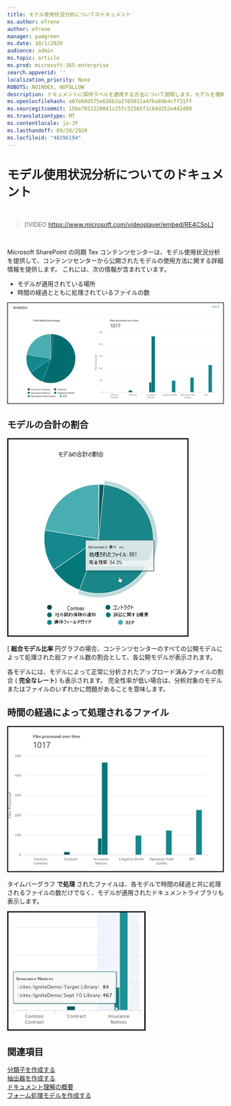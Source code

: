 ```yaml
---
title: モデル使用状況分析についてのドキュメント
ms.author: efrene
author: efrene
manager: pamgreen
ms.date: 10/1/2020
audience: admin
ms.topic: article
ms.prod: microsoft-365-enterprise
search.appverid: ''
localization_priority: None
ROBOTS: NOINDEX, NOFOLLOW
description: ドキュメントに保持ラベルを適用する方法について説明します。モデルを理解する
ms.openlocfilehash: a07e60d575e616b3a2765011a4fba84b4cff21ff
ms.sourcegitcommit: 15be7822220041c25fc52565f1c64d252e442d89
ms.translationtype: MT
ms.contentlocale: ja-JP
ms.lasthandoff: 09/28/2020
ms.locfileid: "48296194"
---
```

# <a name="document-understanding-model-usage-analytics"></a>モデル使用状況分析についてのドキュメント

</br>

> [!VIDEO https://www.microsoft.com/videoplayer/embed/RE4CSoL]

</br>

Microsoft SharePoint の同期 Tex コンテンツセンターは、モデル使用状況分析を提供して、コンテンツセンターから公開されたモデルの使用方法に関する詳細情報を提供します。 これには、次の情報が含まれています。

- モデルが適用されている場所
- 時間の経過とともに処理されているファイルの数

 ![Model analytics](../media/content-understanding/model-analytics.png) </br>

## <a name="total-model-percentage"></a>モデルの合計の割合

   ![モデルの合計の割合](../media/content-understanding/total-model-percentage.png) </br>

[ **総合モデル比率** 円グラフの場合、コンテンツセンターのすべての公開モデルによって処理された総ファイル数の割合として、各公開モデルが表示されます。

各モデルには、モデルによって正常に分析されたアップロード済みファイルの割合 ( **完全なレート**) も表示されます。 完全性率が低い場合は、分析対象のモデルまたはファイルのいずれかに問題があることを意味します。

## <a name="files-processed-over-time"></a>時間の経過によって処理されるファイル

   ![処理されたファイル](../media/content-understanding/files-processed-over-time.png) </br>

タイムバーグラフ **で処理** されたファイルは、各モデルで時間の経過と共に処理されるファイルの数だけでなく、モデルが適用されたドキュメントライブラリも表示します。

   ![縦棒グラフ](../media/content-understanding/bar-chart-models.png) </br>

## <a name="see-also"></a>関連項目
[分類子を作成する](create-a-classifier.md)</br>
[抽出器を作成する](create-an-extractor.md)</br>
[ドキュメント理解の概要](document-understanding-overview.md)</br>
[フォーム処理モデルを作成する](create-a-form-processing-model.md)  
